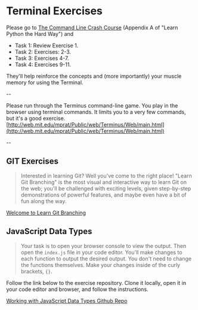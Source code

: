 # Terminal Exercises

Please go to [The Command Line Crash Course](https://learnpythonthehardway.org/book/appendixa.html) (Appendix A of "Learn Python the Hard Way") and

* Task 1: Review Exercise 1.
* Task 2: Exercises: 2-3.
* Task 3: Exercises 4-7.
* Task 4: Exercises 9-11.

They'll help reinforce the concepts and (more importantly) your muscle memory for using the Terminal.

--

Please run through the Terminus command-line game. You play in the browser using terminal commands. It limits you to a very few commands, but it's a good exercise.
[http://web.mit.edu/mprat/Public/web/Terminus/Web/main.html](http://web.mit.edu/mprat/Public/web/Terminus/Web/main.html)

--

## GIT Exercises

> Interested in learning Git? Well you've come to the right place! "Learn Git Branching" is the most visual and interactive way to learn Git on the web; you'll be challenged with exciting levels, given step-by-step demonstrations of powerful features, and maybe even have a bit of fun along the way.

[Welcome to Learn Git Branching](https://learngitbranching.js.org/)

## JavaScript Data Types

> Your task is to open your browser console to view the output. Then open the `index.js` file in your code editor. You'll make changes to each function to output the desired output. You don't need to change the functions themselves. Make your changes inside of the curly brackets, `{}`.

Follow the link below to the exercise repository. Clone it locally, open it in your code editor and browser, and follow the instructions.

[Working with JavaScript Data Types Github Repo](https://github.com/ccs-fall-2023/exercises/tree/main/javascript-types)
